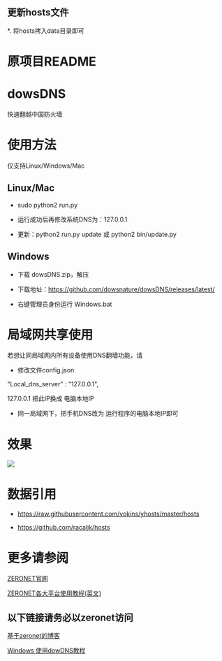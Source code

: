 ## 更新hosts文件
*. 将hosts拷入data目录即可

# 原项目README

# dowsDNS

快速翻越中国防火墙

# 使用方法

仅支持Linux/Windows/Mac

## Linux/Mac

* sudo python2 run.py

* 运行成功后再修改系统DNS为：127.0.0.1

* 更新：python2 run.py update 或 python2 bin/update.py

## Windows

* 下载 dowsDNS.zip，解压

 * 下载地址：https://github.com/dowsnature/dowsDNS/releases/latest/

* 右键管理员身份运行 Windows.bat


# 局域网共享使用

若想让同局域网内所有设备使用DNS翻墙功能，请

* 修改文件config.json

 "Local_dns_server" : "127.0.0.1",

 127.0.0.1 把此IP换成 电脑本地IP

* 同一局域网下，把手机DNS改为 运行程序的电脑本地IP即可

# 效果

![](http://pix.toile-libre.org/upload/original/1483170936.png)

# 数据引用


  * https://raw.githubusercontent.com/vokins/yhosts/master/hosts
  
  * https://github.com/racaljk/hosts
  
# 更多请参阅

[ZERONET官网](https://zeronet.io/)

[ZERONET各大平台使用教程(英文)](https://github.com/HelloZeroNet/ZeroNet#user-content-how-to-join)

## 以下链接请务必以zeronet访问

[基于zeronet的博客](http://127.0.0.1:43110/1P7kEUyonzvkx6yywce2PBn7zPrngX5pgz/?Post:3:Windows+%E4%BD%BF%E7%94%A8dowDNS%E6%95%99%E7%A8%8B)

[Windows 使用dowDNS教程](http://127.0.0.1:43110/1P7kEUyonzvkx6yywce2PBn7zPrngX5pgz/?Post:3:Windows+%E4%BD%BF%E7%94%A8dowDNS%E6%95%99%E7%A8%8B)
